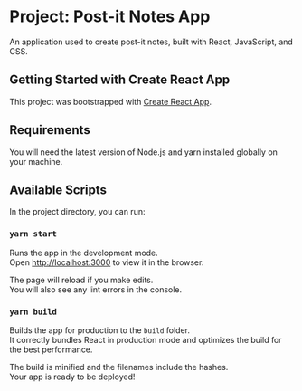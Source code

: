 # Project: Post-it Notes App

An application used to create post-it notes, built with React, JavaScript, and CSS.

## Getting Started with Create React App

This project was bootstrapped with [Create React App](https://github.com/facebook/create-react-app).

## Requirements

You will need the latest version of Node.js and yarn installed globally on your machine.

## Available Scripts

In the project directory, you can run:

### `yarn start`

Runs the app in the development mode.\
Open [http://localhost:3000](http://localhost:3000) to view it in the browser.

The page will reload if you make edits.\
You will also see any lint errors in the console.

### `yarn build`

Builds the app for production to the `build` folder.\
It correctly bundles React in production mode and optimizes the build for the best performance.

The build is minified and the filenames include the hashes.\
Your app is ready to be deployed!